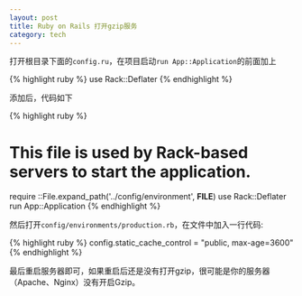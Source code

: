 ```yaml
---
layout: post
title: Ruby on Rails 打开gzip服务
category: tech
---
```


打开根目录下面的`config.ru`，在项目启动`run App::Application`的前面加上

{% highlight ruby %}
use Rack::Deflater
{% endhighlight %}

添加后，代码如下

{% highlight ruby %}
# This file is used by Rack-based servers to start the application.
 
require ::File.expand_path('../config/environment',  __FILE__)
use Rack::Deflater
run App::Application
{% endhighlight %}

然后打开`config/environments/production.rb`，在文件中加入一行代码: 

{% highlight ruby %}
config.static_cache_control = "public, max-age=3600"
{% endhighlight %}

最后重启服务器即可，如果重启后还是没有打开gzip，很可能是你的服务器（Apache、Nginx）没有开启Gzip。